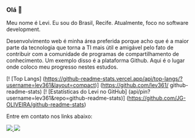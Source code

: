 ### Olá 👋

<p align = "left">
Meu nome é Levi. Eu sou do Brasil, Recife. Atualmente, foco no software development.
</p>

<p align = "left">
Desenvolvimento web é minha área preferida porque acho que é a maior parte da tecnologia que torna a TI mais útil e amigável pelo fato de contribuir com a comunidade de programas de compartilhamento de conhecimento. Um exemplo disso é a plataforma Github. Aqui é o lugar onde coloco meu progresso nestes estudos.
</p>

[! [Top Langs] (https://github-readme-stats.vercel.app/api/top-langs/?username=lev361&layout=compact)] (https://github.com/lev361/ github-readme-stats)
[! [Estatísticas do Levi no GitHub] (api/pin?username=lev361&repo=github-readme-stats)] (https://github.com/JG-OLIVEIRA/github-readme-stats) 

<p align = "left">
Entre em contato nos links abaixo:
</p>

<p align = "left">
  <a href="https://www.linkedin.com/mwlite/in/levi-maycon-298687216" alt="Linkedin">
  <img src = "https://img.shields.io/badge/-Linkedin-0e76a8?style=for-the-badge&logo=Linkedin&logoColor=white&link=https://www.linkedin.com/" /> </ a >
  
  <a href="mailto:levimaycom361@gmail.com" alt="Gmail">
  <img src = "https://img.shields.io/badge/Gmail-D14836?style=for-the-badge&logo=gmail&logoColor=white" /> </a>
</p> 
